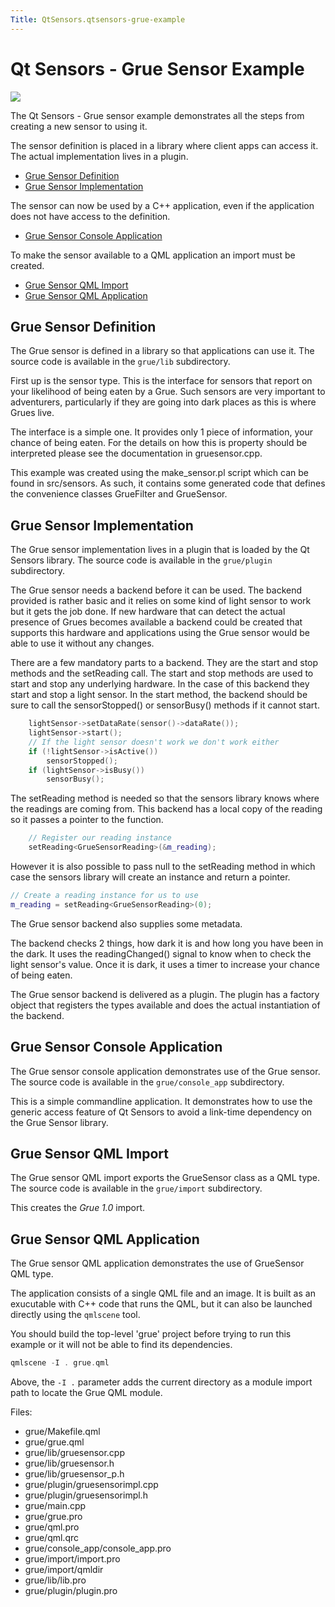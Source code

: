 ```yaml
---
Title: QtSensors.qtsensors-grue-example
---
```

        
Qt Sensors - Grue Sensor Example
================================

<span class="subtitle"></span>
<span id="details"></span>
![](https://developer.ubuntu.com/static/devportal_uploaded/fb007fa1-d987-44c2-ad1b-6a5836133f95-api/apps/qml/sdk-15.04.6/qtsensors-grue-example/images/qtsensors-examples-grue.png)

The Qt Sensors - Grue sensor example demonstrates all the steps from creating a new sensor to using it.

The sensor definition is placed in a library where client apps can access it. The actual implementation lives in a plugin.

-   [Grue Sensor Definition](https://developer.ubuntu.comapps/qml/sdk-15.04.6/QtSensors.grue/#grue-sensor-definition)
-   [Grue Sensor Implementation](https://developer.ubuntu.comapps/qml/sdk-15.04.6/QtSensors.grue/#grue-sensor-implementation)

The sensor can now be used by a C++ application, even if the application does not have access to the definition.

-   [Grue Sensor Console Application](https://developer.ubuntu.comapps/qml/sdk-15.04.6/QtSensors.grue/#grue-sensor-console-application)

To make the sensor available to a QML application an import must be created.

-   [Grue Sensor QML Import](https://developer.ubuntu.comapps/qml/sdk-15.04.6/QtSensors.grue/#grue-sensor-qml-import)
-   [Grue Sensor QML Application](https://developer.ubuntu.comapps/qml/sdk-15.04.6/QtSensors.grue/#grue-sensor-qml-application)

<span id="grue-sensor-definition"></span>
Grue Sensor Definition
----------------------

The Grue sensor is defined in a library so that applications can use it. The source code is available in the `grue/lib` subdirectory.

First up is the sensor type. This is the interface for sensors that report on your likelihood of being eaten by a Grue. Such sensors are very important to adventurers, particularly if they are going into dark places as this is where Grues live.

The interface is a simple one. It provides only 1 piece of information, your chance of being eaten. For the details on how this is property should be interpreted please see the documentation in gruesensor.cpp.

This example was created using the make\_sensor.pl script which can be found in src/sensors. As such, it contains some generated code that defines the convenience classes GrueFilter and GrueSensor.

<span id="grue-sensor-implementation"></span>
Grue Sensor Implementation
--------------------------

The Grue sensor implementation lives in a plugin that is loaded by the Qt Sensors library. The source code is available in the `grue/plugin` subdirectory.

The Grue sensor needs a backend before it can be used. The backend provided is rather basic and it relies on some kind of light sensor to work but it gets the job done. If new hardware that can detect the actual presence of Grues becomes available a backend could be created that supports this hardware and applications using the Grue sensor would be able to use it without any changes.

There are a few mandatory parts to a backend. They are the start and stop methods and the setReading call. The start and stop methods are used to start and stop any underlying hardware. In the case of this backend they start and stop a light sensor. In the start method, the backend should be sure to call the sensorStopped() or sensorBusy() methods if it cannot start.

``` cpp
    lightSensor->setDataRate(sensor()->dataRate());
    lightSensor->start();
    // If the light sensor doesn't work we don't work either
    if (!lightSensor->isActive())
        sensorStopped();
    if (lightSensor->isBusy())
        sensorBusy();
```

The setReading method is needed so that the sensors library knows where the readings are coming from. This backend has a local copy of the reading so it passes a pointer to the function.

``` cpp
    // Register our reading instance
    setReading<GrueSensorReading>(&m_reading);
```

However it is also possible to pass null to the setReading method in which case the sensors library will create an instance and return a pointer.

``` cpp
// Create a reading instance for us to use
m_reading = setReading<GrueSensorReading>(0);
```

The Grue sensor backend also supplies some metadata.

The backend checks 2 things, how dark it is and how long you have been in the dark. It uses the readingChanged() signal to know when to check the light sensor's value. Once it is dark, it uses a timer to increase your chance of being eaten.

The Grue sensor backend is delivered as a plugin. The plugin has a factory object that registers the types available and does the actual instantiation of the backend.

<span id="grue-sensor-console-application"></span>
Grue Sensor Console Application
-------------------------------

The Grue sensor console application demonstrates use of the Grue sensor. The source code is available in the `grue/console_app` subdirectory.

This is a simple commandline application. It demonstrates how to use the generic access feature of Qt Sensors to avoid a link-time dependency on the Grue Sensor library.

<span id="grue-sensor-qml-import"></span>
Grue Sensor QML Import
----------------------

The Grue sensor QML import exports the GrueSensor class as a QML type. The source code is available in the `grue/import` subdirectory.

This creates the *Grue 1.0* import.

<span id="grue-sensor-qml-application"></span>
Grue Sensor QML Application
---------------------------

The Grue sensor QML application demonstrates the use of GrueSensor QML type.

The application consists of a single QML file and an image. It is built as an exucutable with C++ code that runs the QML, but it can also be launched directly using the `qmlscene` tool.

You should build the top-level 'grue' project before trying to run this example or it will not be able to find its dependencies.

``` cpp
qmlscene -I . grue.qml
```

Above, the `-I .` parameter adds the current directory as a module import path to locate the Grue QML module.

Files:

-   grue/Makefile.qml
-   grue/grue.qml
-   grue/lib/gruesensor.cpp
-   grue/lib/gruesensor.h
-   grue/lib/gruesensor\_p.h
-   grue/plugin/gruesensorimpl.cpp
-   grue/plugin/gruesensorimpl.h
-   grue/main.cpp
-   grue/grue.pro
-   grue/qml.pro
-   grue/qml.qrc
-   grue/console\_app/console\_app.pro
-   grue/import/import.pro
-   grue/import/qmldir
-   grue/lib/lib.pro
-   grue/plugin/plugin.pro

